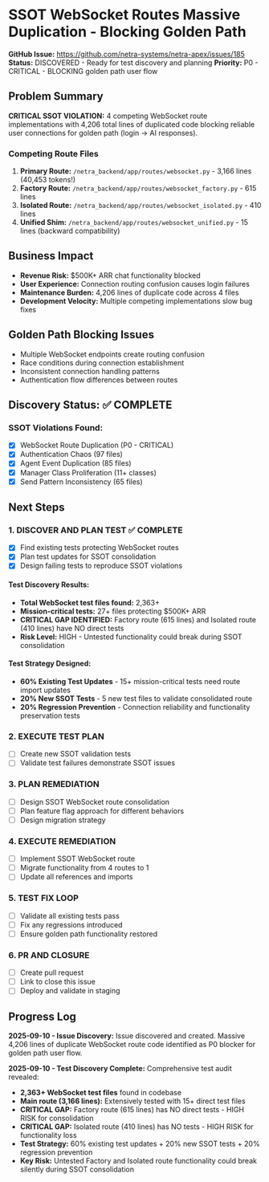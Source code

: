 # SSOT WebSocket Routes Massive Duplication - Blocking Golden Path

**GitHub Issue:** https://github.com/netra-systems/netra-apex/issues/185
**Status:** DISCOVERED - Ready for test discovery and planning
**Priority:** P0 - CRITICAL - BLOCKING golden path user flow

## Problem Summary

**CRITICAL SSOT VIOLATION:** 4 competing WebSocket route implementations with 4,206 total lines of duplicated code blocking reliable user connections for golden path (login → AI responses).

### Competing Route Files
1. **Primary Route:** `/netra_backend/app/routes/websocket.py` - 3,166 lines (40,453 tokens!)
2. **Factory Route:** `/netra_backend/app/routes/websocket_factory.py` - 615 lines  
3. **Isolated Route:** `/netra_backend/app/routes/websocket_isolated.py` - 410 lines
4. **Unified Shim:** `/netra_backend/app/routes/websocket_unified.py` - 15 lines (backward compatibility)

## Business Impact
- **Revenue Risk:** $500K+ ARR chat functionality blocked
- **User Experience:** Connection routing confusion causes login failures
- **Maintenance Burden:** 4,206 lines of duplicate code across 4 files
- **Development Velocity:** Multiple competing implementations slow bug fixes

## Golden Path Blocking Issues
- Multiple WebSocket endpoints create routing confusion
- Race conditions during connection establishment
- Inconsistent connection handling patterns
- Authentication flow differences between routes

## Discovery Status: ✅ COMPLETE

### SSOT Violations Found:
- [x] WebSocket Route Duplication (P0 - CRITICAL)
- [x] Authentication Chaos (97 files) 
- [x] Agent Event Duplication (85 files)
- [x] Manager Class Proliferation (11+ classes)
- [x] Send Pattern Inconsistency (65 files)

## Next Steps

### 1. DISCOVER AND PLAN TEST ✅ COMPLETE
- [x] Find existing tests protecting WebSocket routes
- [x] Plan test updates for SSOT consolidation
- [x] Design failing tests to reproduce SSOT violations

#### Test Discovery Results:
- **Total WebSocket test files found:** 2,363+
- **Mission-critical tests:** 27+ files protecting $500K+ ARR
- **CRITICAL GAP IDENTIFIED:** Factory route (615 lines) and Isolated route (410 lines) have NO direct tests
- **Risk Level:** HIGH - Untested functionality could break during SSOT consolidation

#### Test Strategy Designed:
- **60% Existing Test Updates** - 15+ mission-critical tests need route import updates
- **20% New SSOT Tests** - 5 new test files to validate consolidated route
- **20% Regression Prevention** - Connection reliability and functionality preservation tests

### 2. EXECUTE TEST PLAN
- [ ] Create new SSOT validation tests
- [ ] Validate test failures demonstrate SSOT issues

### 3. PLAN REMEDIATION
- [ ] Design SSOT WebSocket route consolidation
- [ ] Plan feature flag approach for different behaviors
- [ ] Design migration strategy

### 4. EXECUTE REMEDIATION
- [ ] Implement SSOT WebSocket route
- [ ] Migrate functionality from 4 routes to 1
- [ ] Update all references and imports

### 5. TEST FIX LOOP
- [ ] Validate all existing tests pass
- [ ] Fix any regressions introduced
- [ ] Ensure golden path functionality restored

### 6. PR AND CLOSURE  
- [ ] Create pull request
- [ ] Link to close this issue
- [ ] Deploy and validate in staging

## Progress Log

**2025-09-10 - Issue Discovery:** Issue discovered and created. Massive 4,206 lines of duplicate WebSocket route code identified as P0 blocker for golden path user flow.

**2025-09-10 - Test Discovery Complete:** Comprehensive test audit revealed:
- **2,363+ WebSocket test files** found in codebase
- **Main route (3,166 lines):** Extensively tested with 15+ direct test files
- **CRITICAL GAP:** Factory route (615 lines) has NO direct tests - HIGH RISK for consolidation  
- **CRITICAL GAP:** Isolated route (410 lines) has NO tests - HIGH RISK for functionality loss
- **Test Strategy:** 60% existing test updates + 20% new SSOT tests + 20% regression prevention
- **Key Risk:** Untested Factory and Isolated route functionality could break silently during SSOT consolidation